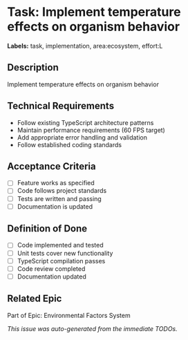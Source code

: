 # Task: Implement temperature effects on organism behavior

**Labels:** task, implementation, area:ecosystem, effort:L


## Description
Implement temperature effects on organism behavior

## Technical Requirements
- Follow existing TypeScript architecture patterns
- Maintain performance requirements (60 FPS target)
- Add appropriate error handling and validation
- Follow established coding standards

## Acceptance Criteria
- [ ] Feature works as specified
- [ ] Code follows project standards
- [ ] Tests are written and passing
- [ ] Documentation is updated

## Definition of Done
- [ ] Code implemented and tested
- [ ] Unit tests cover new functionality
- [ ] TypeScript compilation passes
- [ ] Code review completed
- [ ] Documentation updated

## Related Epic
Part of Epic: Environmental Factors System

*This issue was auto-generated from the immediate TODOs.*